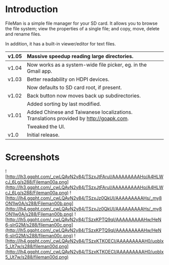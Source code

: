 # Introduction #

FileMan is a simple file manager for your SD card. It allows you to browse the file system; view the properties of a single file; and copy, move, delete and rename files.

In addition, it has a built-in viewer/editor for text files.

|v1.05|Massive speedup reading large directories.|
|:----|:-----------------------------------------|
|v1.04|Now works as a system-wide file picker, eg. in the Gmail app.|
|v1.03|Better readability on HDPI devices.|
|  |Now defaults to SD card root, if present.|
|v1.02|Back button now moves back up subdirectories.|
|  |Added sorting by last modified.|
|v1.01|Added Chinese and Taiwanese localizations. Translations provided by http://goapk.com.|
|  |Tweaked the UI.|
|v1.0|Initial release.|

# Screenshots #

![http://lh3.ggpht.com/_cwLQAvN2y84/TSzxJtFAruI/AAAAAAAAAHo/A4HLWcJ_6Lg/s288/Fileman00a.png](http://lh3.ggpht.com/_cwLQAvN2y84/TSzxJtFAruI/AAAAAAAAAHo/A4HLWcJ_6Lg/s288/Fileman00a.png)
![http://lh4.ggpht.com/_cwLQAvN2y84/TSzxJz0QkUI/AAAAAAAAAHs/_my8ON1lw0A/s288/Fileman00b.png](http://lh4.ggpht.com/_cwLQAvN2y84/TSzxJz0QkUI/AAAAAAAAAHs/_my8ON1lw0A/s288/Fileman00b.png)
![http://lh5.ggpht.com/_cwLQAvN2y84/TSzxKPTQ9qI/AAAAAAAAAHw/HeN6-sIrG2M/s288/fileman00c.png](http://lh5.ggpht.com/_cwLQAvN2y84/TSzxKPTQ9qI/AAAAAAAAAHw/HeN6-sIrG2M/s288/fileman00c.png)
![http://lh4.ggpht.com/_cwLQAvN2y84/TSzxKTKOECI/AAAAAAAAAH0/uobIx5_Ut7w/s288/fileman00d.png](http://lh4.ggpht.com/_cwLQAvN2y84/TSzxKTKOECI/AAAAAAAAAH0/uobIx5_Ut7w/s288/fileman00d.png)
